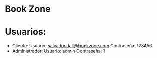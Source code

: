 # Book Zone

# Usuarios:

- Cliente: 
    Usuario: salvador.dali@bookzone.com
    Contraseña: 123456
- Administrador: 
    Usuario: admin
    Contraseña: 1

